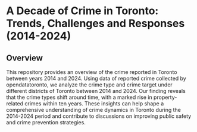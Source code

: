 # A Decade of Crime in Toronto: Trends, Challenges and Responses (2014-2024)

## Overview

This repository provides an overview of the crime reported in Toronto between years 2014 and 2024. Using data of reported crime collected by opendatatoronto, we analyze the crime type and crime target under different districts of Toronto between 2014 and 2024. Our finding reveals that the crime types shift around time, with a marked rise in property-related crimes within ten years. These insights can help shape a comprehensive understanding of crime dynamics in Toronto during the 2014-2024 period and contribute to discussions on improving public safety and crime prevention strategies.
